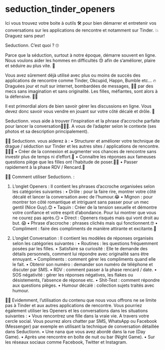 # seduction_tinder_openers
Ici vous trouvez votre boite à outils 🛠 pour bien démarrer et entretenir vos conversations sur les applications de rencontre et notamment sur Tinder. 💥 Draguez sans peur!

Seductionn. C’est quoi ? 🙄 

Parce que la séduction, surtout à notre époque, démarre souvent en ligne. Nous voulons aider les hommes en difficultés 😓 afin de s’améliorer, plaire et séduire au plus vite. 💑

Vous avez sûrement déjà utilisé avec plus ou moins de succès des applications de rencontre comme Tinder, Okcupid, Happn, Bumble etc… 🔥
Draguées jour et nuit sur internet, bombardées de messages, 🤦‍♀️ par des mecs sans imagination et sans originalité. Les filles, méfiantes, sont alors à la défensive. 👮‍♀️

Il est primordial alors de bien savoir gérer les discussions en ligne. Vous devez donc savoir vous vendre en jouant sur votre côté décalé et drôle. 👦

Seductionn. vous aide à trouver l’inspiration et la phrase d’accroche parfaite pour lancer la conversation🙋🏼‍♂️. A vous de l’adapter selon le contexte (ses photos et sa description principalement).

👍🏼 Seductionn. vous aiderez à : 
• Structurer et améliorer votre technique de drague / séduction sur Tinder et les autres sites / applications de rencontre.👨🏻‍💻
• Créer de la connexion et augmenter vos chances de rencontre sans investir plus de temps ni d’effort.👫
• Connaître les réponses aux fameuses questions piège que les filles ont l’habitude de poser.🧙‍♀️ 
• Passer rapidement à la phase RDV / Rencard.💏 

👍🏼 Comment utiliser Seductionn. :
1.	L’onglet Openers : Il contient les phrases d’accroche organisées selon les catégories suivantes :
• Drôle : pour la faire rire, montrer votre côté décalé et lancer la conversation avec de l’humour.😂
• Mignon : pour montrer ton côté romantique et intriguant sans passer pour un mec gentil (Nice Guy).😊
• Taquin : Créer de la tension sexuelle et démontre votre confiance et votre esprit d’abondance. Pour lui montrer que vous ne courez pas après.😏
• Direct : Openers risqués mais qui vont droit au but. 😱
• Phrase d’accroche : phrases clichés mais qui fonctionnent.🤓
• Compliment : faire des compliments de manière attirante et excitante.🧐

2.	L’onglet Conversation : Il contient les modèles de réponses organisés selon les catégories suivantes :
• Routines : les questions fréquemment posées par les filles.
• Satisfaire sa curiosité : Elle te demande des détails personnels, comment lui répondre avec originalité sans être ennuyant.
• Compliments : comment gérer les compliments quand elle le fait.
• Obtenir son numéro : demander son numéro de téléphone et discuter par SMS.
• RDV : comment passer à la phase rencard / date.
• SOS négativité : gérer les réponses négatives, les flakes ou désistements, l’absence de réponse etc.
• Shit-Test : comment répondre aux questions pièges.
• Humour décalé : collection sujets traités avec humour.

👍🏼 Evidemment, l’utilisation du contenu que nous vous offrons ne se limite pas à Tinder et aux autres applications de rencontre. Vous pourriez également utiliser les Openers et les conversations dans les situations suivantes :
• Vous rencontrez une fille dans la vraie vie. A travers votre cercle social. Vous pourrez alors chatter par SMS, WhatsApp ou Facebook (Messenger) par exemple en utilisant la technique de conversation détaillée dans Seductionn.
• Une nana que vous avez abordé dans la rue (Day Game).
• Après une rencontre en boîte de nuit ou bar (Night Game).
• Sur les réseaux sociaux comme Facebook, Twitter et Instagram.

